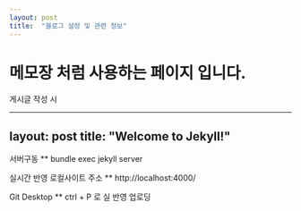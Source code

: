 ```yaml
---
layout: post
title:  "블로그 설정 및 관련 정보"
---
```


# 메모장 처럼 사용하는 페이지 입니다.

게시글 작성 시 

---
layout: post
title:  "Welcome to Jekyll!"
---


서버구동
** bundle exec jekyll server 

실시간 반영 로컬사이트 주소
** http://localhost:4000/ 

Git Desktop
** ctrl + P 로 실 반영 업로딩 
